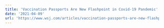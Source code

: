 ```yaml
---
title: 'Vaccination Passports Are New Flashpoint in Covid-19 Pandemic'
date: '2021-04-09'
url: 'https://www.wsj.com/articles/vaccination-passports-are-new-flashpoint-in-covid-19-pandemic-11617969467?mod=mhp&utm_source=bambu&utm_medium=social&utm_campaign=advocacy'
---
```

